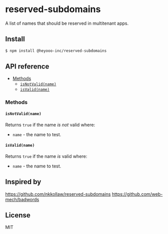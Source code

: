 # reserved-subdomains

A list of names that should be reserved in multitenant apps.

## Install

```bash
$ npm install @heyooo-inc/reserved-subdomains
```

## API reference

- [Methods](#methods)
  - [`isNotValid(name)`](#isnotvalidname)
  - [`isValid(name)`](#isvalidname)

### Methods

#### `isNotValid(name)`

Returns `true` if the name _is not_ valid where:

- `name` - the name to test.

#### `isValid(name)`

Returns `true` if the name _is_ valid where:

- `name` - the name to test.

## Inspired by

https://github.com/nkkollaw/reserved-subdomains
https://github.com/web-mech/badwords

## License

MIT
